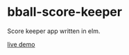 # bball-score-keeper
Score keeper app written in elm.

[live demo](https://arincon9.github.io/bball-score-keeper/)
